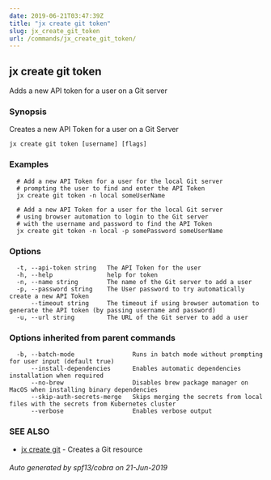 ```yaml
---
date: 2019-06-21T03:47:39Z
title: "jx create git token"
slug: jx_create_git_token
url: /commands/jx_create_git_token/
---
```

## jx create git token

Adds a new API token for a user on a Git server

### Synopsis

Creates a new API Token for a user on a Git Server

```
jx create git token [username] [flags]
```

### Examples

```
  # Add a new API Token for a user for the local Git server
  # prompting the user to find and enter the API Token
  jx create git token -n local someUserName
  
  # Add a new API Token for a user for the local Git server
  # using browser automation to login to the Git server
  # with the username and password to find the API Token
  jx create git token -n local -p somePassword someUserName
```

### Options

```
  -t, --api-token string   The API Token for the user
  -h, --help               help for token
  -n, --name string        The name of the Git server to add a user
  -p, --password string    The User password to try automatically create a new API Token
      --timeout string     The timeout if using browser automation to generate the API token (by passing username and password)
  -u, --url string         The URL of the Git server to add a user
```

### Options inherited from parent commands

```
  -b, --batch-mode                Runs in batch mode without prompting for user input (default true)
      --install-dependencies      Enables automatic dependencies installation when required
      --no-brew                   Disables brew package manager on MacOS when installing binary dependencies
      --skip-auth-secrets-merge   Skips merging the secrets from local files with the secrets from Kubernetes cluster
      --verbose                   Enables verbose output
```

### SEE ALSO

* [jx create git](/commands/jx_create_git/)	 - Creates a Git resource

###### Auto generated by spf13/cobra on 21-Jun-2019
